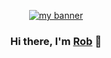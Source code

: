 <p align="center">
  <a href="https://robhageboeck.com/" target="_blank" rel="noreferrer"><img src="https://robhageboeck.com/assets/rob-anvl-zoombg-v1.jpg" alt="my banner"></a>
</p>

<h3 align="center">
Hi there, I'm <a href="https://robhageboeck.com/" target="_blank" rel="noreferrer">Rob</a> 👋
</h3>
